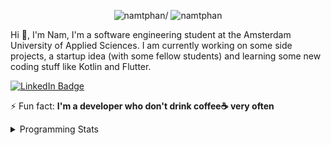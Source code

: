 <p align="center"> <img src=https://komarev.com/ghpvc/?username=namtphan alt=namtphan/> <img 
src="https://img.shields.io/github/last-commit/namtphan/namtphan" alt="namtphan" />
</p>

Hi 👋, I'm Nam, I'm a software engineering student at the Amsterdam University of Applied Sciences. I am currently working on some side projects, a startup idea (with some fellow students) and learning some new coding stuff like Kotlin and Flutter. 

<a href="https://www.linkedin.com/in/namtphan2/"><img src="https://img.shields.io/badge/-@namtphan2-0077B5?style=flat-square&amp;labelColor=0077B5&amp;logo=LinkedIn&amp;link=https://www.linkedin.com/in/namtphan2/" alt="LinkedIn Badge"></a> 

⚡ Fun fact: **I'm a developer who don't drink coffee☕ very often**

<details>
<summary>Programming Stats</summary>
<!-- Most used languages stats -->
<!-- [![Top Langs](https://github-readme-stats.vercel.app/api/top-langs/?username=namtphan&layout=compact)](https://github.com/namtphan2/github-readme-stats) -->
  
<!--START_SECTION:waka-->
**I'm a Night 🦉** 

```text
🌞 Morning    41 commits     █░░░░░░░░░░░░░░░░░░░░░░░░   7.03% 
🌆 Daytime    173 commits    ███████░░░░░░░░░░░░░░░░░░   29.67% 
🌃 Evening    211 commits    █████████░░░░░░░░░░░░░░░░   36.19% 
🌙 Night      158 commits    ██████░░░░░░░░░░░░░░░░░░░   27.1%

```
📅 **I'm Most Productive on Tuesday** 

```text
Monday       67 commits     ██░░░░░░░░░░░░░░░░░░░░░░░   11.49% 
Tuesday      100 commits    ████░░░░░░░░░░░░░░░░░░░░░   17.15% 
Wednesday    79 commits     ███░░░░░░░░░░░░░░░░░░░░░░   13.55% 
Thursday     82 commits     ███░░░░░░░░░░░░░░░░░░░░░░   14.07% 
Friday       83 commits     ███░░░░░░░░░░░░░░░░░░░░░░   14.24% 
Saturday     86 commits     ███░░░░░░░░░░░░░░░░░░░░░░   14.75% 
Sunday       86 commits     ███░░░░░░░░░░░░░░░░░░░░░░   14.75%

```


📊 **This Week I Spent My Time On** 

```text
💻 Operating System: 
Mac                      12 hrs 20 mins      █████████████████████████   100.0%

```


<!--END_SECTION:waka-->
</details>
